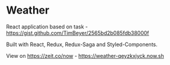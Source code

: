 # Weather

React application based on task - https://gist.github.com/TimBeyer/2565bd2b085fdb38000f

Built with React, Redux, Redux-Saga and Styled-Components.

View on https://zeit.co/now - https://weather-qeyzkxjyck.now.sh
